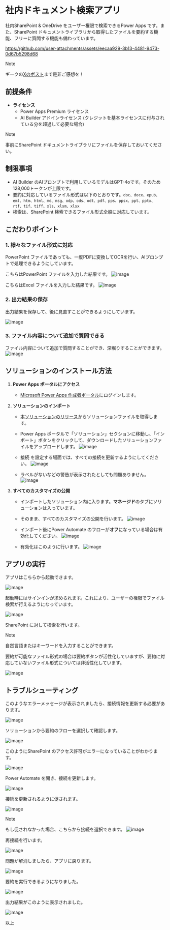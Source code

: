 # 社内ドキュメント検索アプリ
社内SharePoint & OneDrive をユーザー権限で検索できるPower Apps です。また、SharePoint ドキュメントライブラリから取得したファイルを要約する機能、フリーに質問する機能も備わっています。


https://github.com/user-attachments/assets/eecaa929-3b13-4481-9473-0d67b5298d68

> [!note]
> ギークの[Xのポスト](https://x.com/geekfujiwara/status/1823299511055511731)まで是非ご感想を！



## 前提条件

- **ライセンス**
  - Power Apps Premium ライセンス 
  - AI Builder アドインライセンス (クレジットを基本ライセンスに付与されている分を超過して必要な場合)

> [!Note]
> 事前にSharePoint ドキュメントライブラリにファイルを保存しておいてください。


## 制限事項

- AI Builder のAIプロンプトで利用しているモデルはGPT-4oです。そのため128,000トークンが上限です。
- 要約に対応しているファイル形式は以下のとおりです。`doc、docx、epub、eml、htm、html、md、msg、odp、ods、odt、pdf、pps、ppsx、ppt、pptx、rtf、tif、tiff、xls、xlsm、xlsx`
- 検索は、SharePoint 検索できるファイル形式全般に対応しています。


## こだわりポイント

### 1. 様々なファイル形式に対応

PowerPoint ファイルであっても、一度PDFに変換してOCRを行い、AIプロンプトで処理できるようにしています。

こちらはPowerPoint ファイルを入力した結果です。
![image](https://github.com/user-attachments/assets/e750c10d-be7e-495e-a975-d5be05eaccc0)

こちらはExcel ファイルを入力した結果です。
![image](https://github.com/user-attachments/assets/9d3566dd-47b4-4ff3-b6c6-1bb9453f1247)

### 2. 出力結果の保存
出力結果を保存して、後に見直すことができるようにしています。

![image](https://github.com/user-attachments/assets/d0c7e8e2-09fd-48f8-8717-f019451e760f)


### 3. ファイル内容について追加で質問できる

ファイル内容について追加で質問することができ、深堀りすることができます。
![image](https://github.com/user-attachments/assets/b6e3eaa5-5669-4936-a2a8-639a82c772cf)



## ソリューションのインストール方法

1. **Power Apps ポータルにアクセス**
   - [Microsoft Power Apps 作成者ポータル](https://make.powerapps.com/)にログインします。

2. **ソリューションのインポート**
   - [本ソリューションのリリース](https://github.com/geekfujiwara/DocSearch/releases/tag/DocSearch)からソリューションファイルを取得します。

   - Power Apps ポータルで「ソリューション」セクションに移動し、「インポート」ボタンをクリックして、ダウンロードしたソリューションファイルをアップロードします。
![image](https://github.com/user-attachments/assets/e3e3824c-6913-472e-98fe-91c5fbac9b96)

   - 接続 を設定する場面では、すべての接続を更新するようにしてください。
   ![image](https://github.com/user-attachments/assets/58f7fdfb-025d-4b67-943c-c1fbeecdceed)

   - ラベルがないなどの警告が表示されたとしても問題ありません。
![image](https://github.com/user-attachments/assets/34b90db8-365f-48ce-ada9-1a31f31e7d13)


3. **すべてのカスタマイズの公開**
   - インポートしたソリューション内に入ります。**マネージド**のタブにソリューションは入っています。
   - そのまま、すべてのカスタマイズの公開を行います。
  ![image](https://github.com/user-attachments/assets/f5b55468-db6c-4983-8fe0-91a11b748768)

   - インポート後にPower Automate のフローが**オフ**になっている場合は有効化してください。
![image](https://github.com/user-attachments/assets/7316878c-1d62-4dfd-bdb9-69bae5e6ca29)

   - 有効化はこのように行います。
![image](https://github.com/user-attachments/assets/9542e0e3-d00f-41bd-88b7-c000ea394d50)


## アプリの実行

アプリはこちらから起動できます。

![image](https://github.com/user-attachments/assets/bc3d78e0-96e9-4f77-b1da-c1ef93437847)

起動時にはサインインが求められます。これにより、ユーザーの権限でファイル検索が行えるようになっています。

![image](https://github.com/user-attachments/assets/149e26d2-e3e3-4636-be4a-05ca43d03add)

SharePoint に対して検索を行います。

> [!Note]
> 自然言語またはキーワードを入力することができます。

要約が可能なファイル形式の場合は要約ボタンが活性化していますが、要約に対応していないファイル形式については非活性化しています。

![image](https://github.com/user-attachments/assets/b6952a6b-31c9-461f-8799-e6c1762dd071)


## トラブルシューティング
このようなエラーメッセージが表示されましたら、接続情報を更新する必要があります。

![image](https://github.com/user-attachments/assets/e79f72ea-7373-430d-9d77-0b4b46249a00)


ソリューションから要約のフローを選択して確認します。

![image](https://github.com/user-attachments/assets/411f191e-71cd-4cb9-a2ba-3af632eb2e9f)

このようにSharePoint のアクセス許可がエラーになっていることがわかります。

![image](https://github.com/user-attachments/assets/211247c5-5bba-4417-b6f1-0847a573f6ce)

 Power Automate を開き、接続を更新します。

 ![image](https://github.com/user-attachments/assets/ccfdc04f-c533-44e4-9ff7-ae4253b24acd)

接続を更新されるように促されます。

![image](https://github.com/user-attachments/assets/eb21c5fc-6217-416f-8ee3-1b57afd57aa7)

> [!Note]
> もし促されなかった場合、こちらから接続を選択できます。
> ![image](https://github.com/user-attachments/assets/2f945571-00c1-4c7e-8ff3-c134f2951676)

再接続を行います。

![image](https://github.com/user-attachments/assets/ad393eb9-8790-4b4a-a767-7a14c0d43e55)


問題が解消しましたら、アプリに戻ります。

![image](https://github.com/user-attachments/assets/9f8aa94c-4818-42c2-8e20-81471698355d)

要約を実行できるようになりました。

![image](https://github.com/user-attachments/assets/64de52b7-a4f2-4ad3-b302-bcb3fb7ca8bf)

出力結果がこのように表示されました。

![image](https://github.com/user-attachments/assets/41dc6844-e2cc-41d9-ae5b-6ccd3c5f7276)


以上
